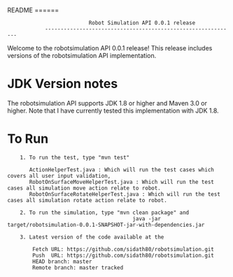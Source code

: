  README
							             ======
							
				              Robot Simulation API 0.0.1 release
	    		-------------------------------------------------------------
	    		
Welcome to the robotsimulation API 0.0.1 release!  This release includes versions of the 
robotsimulation API implementation.

JDK Version notes
=============================================================================================

The robotsimulation API supports JDK 1.8 or higher and Maven 3.0 or higher.  Note that I have currently tested this 
implementation with JDK 1.8.

 To Run
==============================================================================================
			
	    1. To run the test, type "mvn test"
	       
	       ActionHelperTest.java : Which will run the test cases which covers all user input validation,
	       RobotOnSurfaceMoveHelperTest.java : Which will run the test cases all simulation move action relate to robot.
	       RobotOnSurfaceRotateHelperTest.java : Which will run the test cases all simulation rotate action relate to robot.
	       
	    2. To run the simulation, type "mvn clean package" and 
	    									java -jar 	target/robotsimulation-0.0.1-SNAPSHOT-jar-with-dependencies.jar
		
		3. Latest version of the code available at the 
		
			Fetch URL: https://github.com/sidath80/robotsimulation.git
  			Push  URL: https://github.com/sidath80/robotsimulation.git
  			HEAD branch: master
  			Remote branch: master tracked
  
